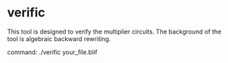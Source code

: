 # verific
This tool is designed to verify the multiplier circuits.
The background of the tool is algebraic backward rewriting.

command: ./verific your_file.blif
